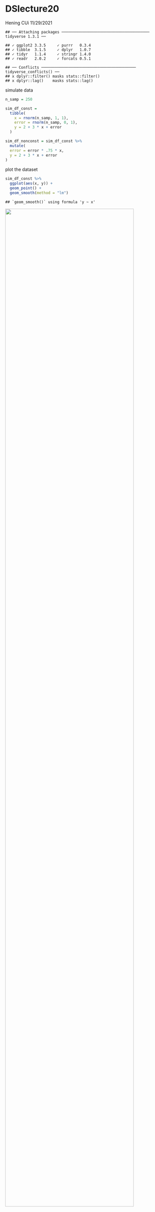 DSlecture20
================
Hening CUi
11/29/2021

    ## ── Attaching packages ─────────────────────────────────────── tidyverse 1.3.1 ──

    ## ✓ ggplot2 3.3.5     ✓ purrr   0.3.4
    ## ✓ tibble  3.1.5     ✓ dplyr   1.0.7
    ## ✓ tidyr   1.1.4     ✓ stringr 1.4.0
    ## ✓ readr   2.0.2     ✓ forcats 0.5.1

    ## ── Conflicts ────────────────────────────────────────── tidyverse_conflicts() ──
    ## x dplyr::filter() masks stats::filter()
    ## x dplyr::lag()    masks stats::lag()

simulate data

``` r
n_samp = 250

sim_df_const = 
  tibble(
    x = rnorm(n_samp, 1, 1),
    error = rnorm(n_samp, 0, 1),
    y = 2 + 3 * x + error
  )

sim_df_nonconst = sim_df_const %>% 
  mutate(
  error = error * .75 * x,
  y = 2 + 3 * x + error
)
```

plot the dataset

``` r
sim_df_const %>% 
  ggplot(aes(x, y)) +
  geom_point() +
  geom_smooth(method = "lm")
```

    ## `geom_smooth()` using formula 'y ~ x'

<img src="DSlecture20_files/figure-gfm/unnamed-chunk-3-1.png" width="90%" />

``` r
sim_df_nonconst %>% 
  ggplot(aes(x, y)) +
  geom_point() +
  geom_smooth(method = "lm")
```

    ## `geom_smooth()` using formula 'y ~ x'

<img src="DSlecture20_files/figure-gfm/unnamed-chunk-3-2.png" width="90%" />

``` r
lm(y ~ x, data = sim_df_const) %>% broom::tidy()
```

    ## # A tibble: 2 × 5
    ##   term        estimate std.error statistic   p.value
    ##   <chr>          <dbl>     <dbl>     <dbl>     <dbl>
    ## 1 (Intercept)     1.98    0.0981      20.2 3.65e- 54
    ## 2 x               3.04    0.0699      43.5 3.84e-118

``` r
lm(y ~ x, data = sim_df_nonconst) %>% broom::tidy()
```

    ## # A tibble: 2 × 5
    ##   term        estimate std.error statistic   p.value
    ##   <chr>          <dbl>     <dbl>     <dbl>     <dbl>
    ## 1 (Intercept)     1.93    0.105       18.5 1.88e- 48
    ## 2 x               3.11    0.0747      41.7 5.76e-114

## draw one bootstrap

``` r
boot_sample = function(df){
  sample_frac(df, replace = TRUE) %>% 
    arrange(x)
}
```

check if this works

``` r
boot_sample(sim_df_nonconst) %>% 
  ggplot(aes(x, y)) +
  geom_point(alpha= 0.3) +
  geom_smooth(method = "lm") +
  ylim(-5, 16)
```

    ## `geom_smooth()` using formula 'y ~ x'

<img src="DSlecture20_files/figure-gfm/unnamed-chunk-6-1.png" width="90%" />

``` r
boot_sample(sim_df_nonconst) %>% 
  lm(y ~ x, data = .) %>% 
  broom::tidy()
```

    ## # A tibble: 2 × 5
    ##   term        estimate std.error statistic   p.value
    ##   <chr>          <dbl>     <dbl>     <dbl>     <dbl>
    ## 1 (Intercept)     1.90    0.0982      19.3 2.45e- 51
    ## 2 x               3.14    0.0688      45.6 1.18e-122

## many sample and analysis

``` r
boot_stramp =
  tibble(
    stramp_number = 1:1000,
    stramp_sample = rerun(1000, boot_sample(sim_df_nonconst))
  )
```

run analysis

``` r
bootresult =
  boot_stramp %>% 
  mutate(
    models = map(.x = stramp_sample, ~lm(y ~ x, data = .x)),
    results = map(models, broom::tidy)
  ) %>% 
  select(stramp_number, results) %>% 
  unnest(results)
```

what do i have now

``` r
bootresult %>% 
  group_by(term) %>% 
  summarize(
    mean_es = mean(estimate),
    sd_es = sd(estimate)
  )
```

    ## # A tibble: 2 × 3
    ##   term        mean_es  sd_es
    ##   <chr>         <dbl>  <dbl>
    ## 1 (Intercept)    1.93 0.0748
    ## 2 x              3.11 0.101

look at the distribution

``` r
bootresult %>% 
  filter(term == "x") %>% 
  ggplot(aes(x = estimate)) +
  geom_density() 
```

<img src="DSlecture20_files/figure-gfm/unnamed-chunk-11-1.png" width="90%" />

construct bootstrap CI

``` r
bootresult %>% 
  group_by(term) %>% 
  summarize(
    ci_lower = quantile(estimate, 0.025),
    ci_upper = quantile(estimate,0.975)
  )
```

    ## # A tibble: 2 × 3
    ##   term        ci_lower ci_upper
    ##   <chr>          <dbl>    <dbl>
    ## 1 (Intercept)     1.79     2.08
    ## 2 x               2.91     3.31

## bootstrap using modelr

can we simplify anything

``` r
sim_df_nonconst %>% 
  bootstrap(1000, id = "stramp_number")%>% 
  mutate(
    models = map(.x = strap, ~lm(y ~ x, data = .x)),
    results = map(models, broom::tidy)
  ) %>% 
  select(stramp_number, results) %>% 
  unnest(results) %>% 
  group_by(term) %>% 
  summarize(
    mean_es = mean(estimate),
    sd_es = sd(estimate)
  )
```

    ## # A tibble: 2 × 3
    ##   term        mean_es  sd_es
    ##   <chr>         <dbl>  <dbl>
    ## 1 (Intercept)    1.93 0.0762
    ## 2 x              3.11 0.104

